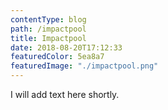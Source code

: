 ```yaml
---
contentType: blog
path: /impactpool
title: Impactpool
date: 2018-08-20T17:12:33
featuredColor: 5ea8a7
featuredImage: "./impactpool.png"
---
```

I will add text here shortly.